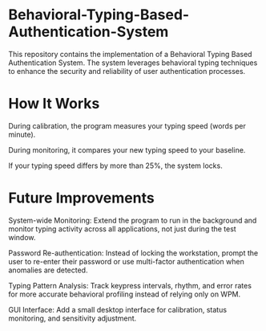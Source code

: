 # Behavioral-Typing-Based-Authentication-System
This repository contains the implementation of a Behavioral Typing Based Authentication System. The system leverages behavioral typing techniques to enhance the security and reliability of user authentication processes.
# How It Works

During calibration, the program measures your typing speed (words per minute).

During monitoring, it compares your new typing speed to your baseline.

If your typing speed differs by more than 25%, the system locks.
# Future Improvements
System-wide Monitoring:
Extend the program to run in the background and monitor typing activity across all applications, not just during the test window.

Password Re-authentication:
Instead of locking the workstation, prompt the user to re-enter their password or use multi-factor authentication when anomalies are detected.

Typing Pattern Analysis:
Track keypress intervals, rhythm, and error rates for more accurate behavioral profiling instead of relying only on WPM.

GUI Interface:
Add a small desktop interface for calibration, status monitoring, and sensitivity adjustment.